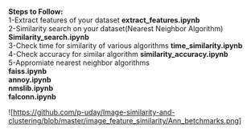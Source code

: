 **Steps to Follow:<br />**
1-Extract features of your dataset **extract_features.ipynb**<br />
2-Similarity search on your dataset(Nearest Neighbor Algorithm) **Similarity_search.ipynb**<br />
3-Check time for similarity of various algorithms **time_similarity.ipynb**<br />
4-Check accuracy for similar algorithm **similarity_accuracy.ipynb**<br />
5-Appromiate nearest neighbor algorithms<br />
**faiss.ipynb<br />
annoy.ipynb<br />
nmslib.ipynb<br />
falconn.ipynb<br />**

![https://github.com/p-uday/Image-similarity-and-clustering/blob/master/image_feature_similarity/Ann_betchmarks.png]
